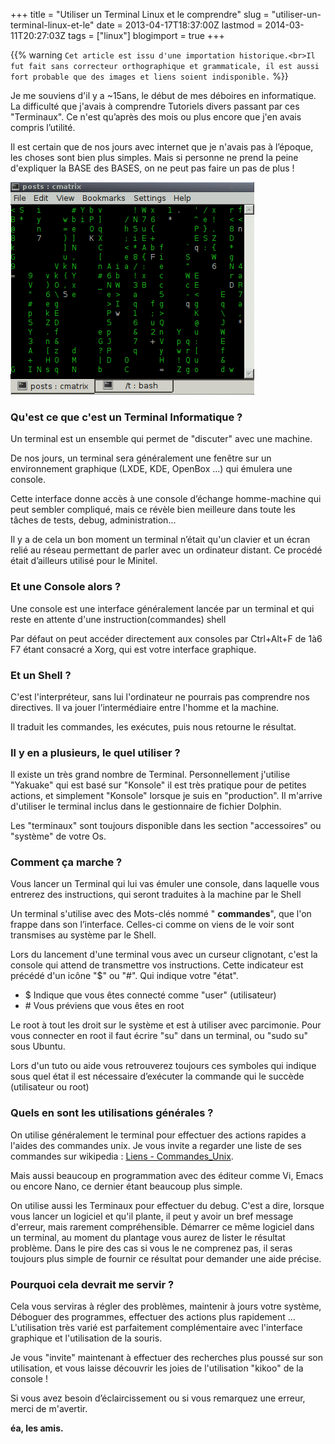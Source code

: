 +++
title = "Utiliser un Terminal Linux et le comprendre"
slug = "utiliser-un-terminal-linux-et-le"
date = 2013-04-17T18:37:00Z
lastmod = 2014-03-11T20:27:03Z
tags = ["linux"]
blogimport = true
+++

{{% warning `Cet article est issu d'une importation historique.<br>Il fut fait sans correcteur orthographique et grammaticale, il est aussi fort probable que des images et liens soient indisponible.` %}}

Je me souviens d'il y a ~15ans, le début de mes déboires en informatique. La difficulté que j'avais à comprendre Tutoriels divers passant par ces "Terminaux". Ce n'est qu’après des mois ou plus encore que j'en avais compris l’utilité.

Il est certain que de nos jours avec internet que je n'avais pas à l’époque, les choses sont bien plus simples. Mais si personne ne prend la peine d'expliquer la BASE des BASES, on ne peut pas faire un pas de plus !

![Image de presentation](/images/cmatrix.png "Bienvenue dans la matrice")

### Qu'est ce que c'est un Terminal Informatique ?
Un terminal est un ensemble qui permet de "discuter" avec une machine.

De nos jours, un terminal sera généralement une fenêtre sur un environnement graphique (LXDE, KDE, OpenBox ...) qui émulera une console.

Cette interface donne accès à une console d’échange homme-machine qui peut sembler compliqué, mais ce révèle bien meilleure dans toute les tâches de tests, debug, administration...

Il y a de cela un bon moment un terminal n’était qu'un clavier et un écran relié au réseau permettant de parler avec un ordinateur distant. Ce procédé était d’ailleurs utilisé pour le Minitel.

### Et une Console alors ?
Une console est une interface généralement lancée par un terminal et qui reste en attente d'une instruction(commandes) shell

Par défaut on peut accéder directement aux consoles par Ctrl+Alt+F de 1à6 F7 étant consacré a Xorg, qui est votre interface graphique.

### Et un Shell ?
C'est l'interpréteur, sans lui l'ordinateur ne pourrais pas comprendre nos directives. Il va jouer l’intermédiaire entre l'homme et la machine.

Il traduit les commandes, les exécutes, puis nous retourne le résultat.

### Il y en a plusieurs, le quel utiliser ?
Il existe un très grand nombre de Terminal. Personnellement j'utilise "Yakuake" qui est basé sur "Konsole" il est très pratique pour de petites actions, et simplement "Konsole" lorsque je suis en "production". Il m'arrive d'utiliser le terminal inclus dans le gestionnaire de fichier Dolphin.

Les "terminaux" sont toujours disponible dans les section "accessoires" ou "système" de votre Os.

### Comment ça marche ?
Vous lancer un Terminal qui lui vas émuler une console, dans laquelle vous entrerez des instructions, qui seront traduites à la machine par le Shell

Un terminal s'utilise avec des Mots-clés nommé " **commandes**", que l'on frappe dans son l’interface. Celles-ci comme on viens de le voir sont transmises au système par le Shell.

Lors du lancement d'une terminal vous avec un curseur clignotant, c'est la console qui attend de transmettre vos instructions. Cette indicateur est précédé d'un icône "$" ou "#". Qui indique votre "état".

- $ Indique que vous êtes connecté comme "user" (utilisateur)
- \# Vous préviens que vous êtes en root

Le root à tout les droit sur le système et est à utiliser avec parcimonie. Pour vous connecter en root il faut écrire "su" dans un terminal, ou "sudo su" sous Ubuntu.

Lors d'un tuto ou aide vous retrouverez toujours ces symboles qui indique sous quel état il est nécessaire d’exécuter la commande qui le succède (utilisateur ou root)

### Quels en sont les utilisations générales ?
On utilise généralement le terminal pour effectuer des actions rapides a l'aides des commandes unix. Je vous invite a regarder une liste de ses commandes sur wikipedia : [Liens - Commandes_Unix](http://fr.wikipedia.org/wiki/Commandes_Unix).

Mais aussi beaucoup en programmation avec des éditeur comme Vi, Emacs ou encore Nano, ce dernier étant beaucoup plus simple.

On utilise aussi les Terminaux pour effectuer du debug. C'est a dire, lorsque vous lancer un logiciel et qu'il plante, il peut y avoir un bref message d'erreur, mais rarement compréhensible. Démarrer ce même logiciel dans un terminal, au moment du plantage vous aurez de lister le résultat problème. Dans le pire des cas si vous le ne comprenez pas, il seras toujours plus simple de fournir ce résultat pour demander une aide précise.

### Pourquoi cela devrait me servir ?
Cela vous serviras à régler des problèmes, maintenir à jours votre système, Déboguer des programmes, effectuer des actions plus rapidement ... L'utilisation très varié est parfaitement complémentaire avec l'interface graphique et l'utilisation de la souris.

Je vous "invite" maintenant à effectuer des recherches plus poussé sur son utilisation, et vous laisse découvrir les joies de l'utilisation "kikoo" de la console !

Si vous avez besoin d’éclaircissement ou si vous remarquez une erreur, merci de m'avertir.

**éa, les amis.**
